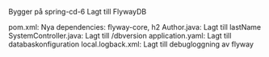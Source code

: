 Bygger på spring-cd-6
Lagt till FlywayDB

pom.xml: Nya dependencies: flyway-core, h2
Author.java: Lagt till lastName
SystemController.java: Lagt till /dbversion
application.yaml: Lagt till databaskonfiguration
local.logback.xml: Lagt till debugloggning av flyway